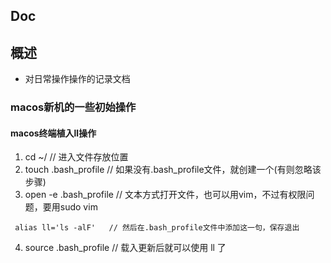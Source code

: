 ## Doc 

## 概述
- 对日常操作操作的记录文档

### macos新机的一些初始操作

#### macos终端植入ll操作

1. cd ~/     // 进入文件存放位置
2. touch .bash_profile   // 如果没有.bash_profile文件，就创建一个(有则忽略该步骤)
3. open -e .bash_profile     // 文本方式打开文件，也可以用vim，不过有权限问题，要用sudo vim 
 
  ``` 
   alias ll='ls -alF'   // 然后在.bash_profile文件中添加这一句，保存退出
  ```
 
4. source .bash_profile  // 载入更新后就可以使用 ll 了
